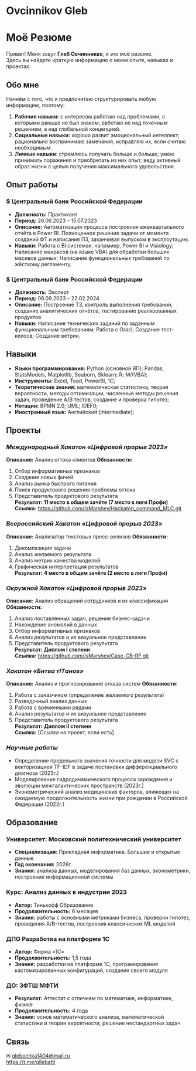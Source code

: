 # Ovcinnikov Gleb
# Моё Резюме
Привет! Меня зовут <b>Глеб Овчинникво</b>, и это моё резюме. <br> Здесь вы найдете краткую информацию о моем опыте, навыках и проектах.

## Обо мне
Начнём с того, что я предпочитаю структурировать любую информацию, поэтому:<br> 
1. <b>Рабочие навыки:</b> с интересом работаю над проблемами, с 
которыми раньше не был знаком; работаю не над точечным 
решением, а над глобальной концепцией.
2. <b>Социальные навыки:</b>  хорошо развит эмоциональный интеллект; 
рационально воспринимаю замечания, исправляю их, если считаю 
необходимым.<br> 
3. <b> Личные навыки: </b> стремлюсь получать больше и больше; умею 
принимать поражения и приобретать из них опыт; веду активный 
образ жизни с целью получения максимального удовольствия. <br> 
## Опыт работы

### $ Центральный банк Российской Федерации

- **Должность:** Практикант
- **Период:** 26.06.2023 – 15.07.2023
- **Описание:** Автоматизация процесса построения ежеквартального отчёта в Power BI. Полноценное решение задачи от момента созданий ФТ и написания ПЗ, заканчивая выпуском в эксплоутацию.
- **Навыки:** Работа с BI системаи, напрмиер, Power BI и Visiology; Написание макрасов (на языке VBA) для обработки больших масивов данных; Написание функциональных требований по жёсткому регламенту.

### $ Центральный банк Российской Федерации

- **Должность:** Эксперт
- **Период:** 06.09.2023 – 22.02.2024
- **Описание:** Построение ТЗ, контроль выполнения требований, создание аналитических отчётов, тестирование реализованных продуктов
- **Навыки:** Написание технических заданий по заданным функциональным требованиям; Работа с Oracl; Создание тест-кейсов; Создание ветрин.

## Навыки

- **Языки программирования:** Python (основной ЯП): Pandas, StatsModels, Matplotlib, Seaborn, Sklearn; R; M/(VBA);
- **Инструменты:** Excel, Toad, PowerBI, 1C;
- **Теоретические знания:** математическая статистика, теория вероятности, методы оптимизации, численные методы решения задач, проведение A/B тестов, создание и проверка гипотез; 
- **Нотации:** BPMN 2.0; UML; IDEF0;
- **Иностранный язык:** Английский (intermediate);

## Проекты

### <i>Международный Хакатон «Цифровой прорыв 2023»</i>

**Описание:** Анализ оттока клиентов 
**Обязанности:** 
1)	Отбор информативных признаков
2)	Создание новых фичей
3)	Анализ рынка быстрого питания
4)	Поиск продуктового решения проблемы оттока
5)	Представитель продуктового результата<br> 
**Результат:** <b>11 место в общем зачёте (7 место в лиги Профи)</b><br>
**Ссылка:** https://github.com/IsMarshev/Hackaton_command_MLC.git


### <i>Всероссийский Хакатон «Цифровой прорыв 2023»</i>

**Описание:** Анализатор текстовых пресс-релизов
**Обязанности:** 
1)	Декомпазиция задачи
2)	Анализ желаемого результата
3)	Анализ метрик качества моделей
4)	Графическая интерпретация результатов<br> 
**Результат:** <b>4 место в общем зачёте (2 место в лиги Профи)</b>

### <i>Окружной Хакатон «Цифровой прорыв 2023»</i>

**Описание:** Анализ обращений сотрудников и их классификация
**Обязанности:** 
1)	Анализ поставленных задач, решение бизнес-задачи
2)	Нахождение аномалий в данных 
3)	Отбор информативных признаков
4)	Анализ результатов и их визуальное представление
5)	Представитель продуктового результата<br>
**Результат:** <b>Диплом I степени</b><br>
**Ссылка:** https://github.com/IsMarshev/Case-CB-RF.git

### <i>Хакатон «Битва тITанов»</i>

**Описание:** Анализ и прогнозирование отказа систем
**Обязанности:** 
1)	Работа с заказчиком (определение желаемого результата)
2)	Разведочный анализ данных
3)	Работа с временными рядами
4)	Анализ результатов и их визуальное представление
5)	Представитель продуктового результата<br>
**Результат:** <b>Диплом II степени</b><br>
**Ссылка:** [Ссылка на проект, если есть]

### <i>Научные работы</i>
- Определение предельного значения точности для модели SVC с векторизацией TF-IDF в задаче постановки дифференциального диагноза (2023г.)
- Моделирование гидродинамического процесса зарождения и эволюции межгалактических пространств (2023г.)
- Эконометрический анализ медицинских факторов, влияющих на ожидаемую продолжительность жизни при рождении в Российской Федерации (2022г.)

## Образование

### Университет: Московский политехнический университет
- **Специализация:** Прикладная информатика. Большие и открытые данные
- **Год окончания:** 2026г.
- **Знания:** анализа данных, моделирования баз данных, эконометрики, построение информационной системы 

### Курс: Анализ данных в индустрии 2023
- **Автор:** Тинькофф Образование
- **Продолжительность:** 6 месяцев
- **Знания:** работы с основными метриками бизнеса, проверки гипотез, проведения A/B-тестов, построения классических ML моделей

### ДПО Разработка на платформе 1С
- **Автор:** Фирма «1С»
- **Продолжительность:** 1,5 года
- **Знания:** разработки на платформе 1С, програмирования кастомизированных конфигураций, создания своего модуля

### ДО: ЗФТШ МФТИ
- **Результат:** Аттестат с отличием по математике, информатике, физике
- **Продолжительность:** 4 года
- **Знания:** основ математического анализа, математической статистики и теории вероятности, решение нестандартных задач
  
## Связь

&#9993; glebochka1404@mail.ru <br>
https://t.me/gllebatti <br>



